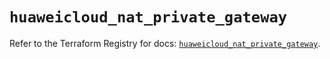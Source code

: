# `huaweicloud_nat_private_gateway`

Refer to the Terraform Registry for docs: [`huaweicloud_nat_private_gateway`](https://registry.terraform.io/providers/huaweicloud/huaweicloud/1.71.1/docs/resources/nat_private_gateway).
